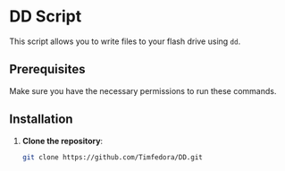 # DD Script

This script allows you to write files to your flash drive using `dd`.

## Prerequisites

Make sure you have the necessary permissions to run these commands.

## Installation

1. **Clone the repository**:

   ```sh
   git clone https://github.com/Timfedora/DD.git
  ```sh

